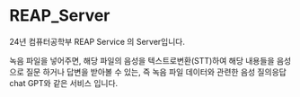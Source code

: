 # REAP_Server
24년 컴퓨터공학부 REAP Service 의 Server입니다.

녹음 파일을 넣어주면, 해당 파일의 음성을 텍스트로변환(STT)하여 해당 내용들을 음성으로 질문 하거나 답변을 받아볼 수 있는,
즉 녹음 파일 데이터와 관련한 음성 질의응답 chat GPT와 같은 서비스 입니다.
